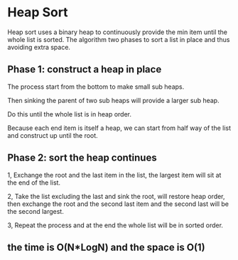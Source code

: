 # Heap Sort

Heap sort uses a binary heap to continuously provide the min item until the whole list is sorted. The algorithm two 
phases to sort a list in place and thus avoiding extra space.

## Phase 1: construct a heap in place

The process start from the bottom to make small sub heaps.

Then sinking the parent of two sub heaps will provide a larger sub heap.

Do this until the whole list is in heap order.

Because each end item is itself a heap, we can start from half way of the list and construct up until the root.

## Phase 2: sort the heap continues 

1, Exchange the root and the last item in the list, the largest item will sit at the end of the list.

2, Take the list excluding the last and sink the root, will restore heap order, then exchange the root and the second last
item and the second last will be the second largest.

3, Repeat the process and at the end the whole list will be in sorted order.

## the time is O(N*LogN) and the space is O(1)
